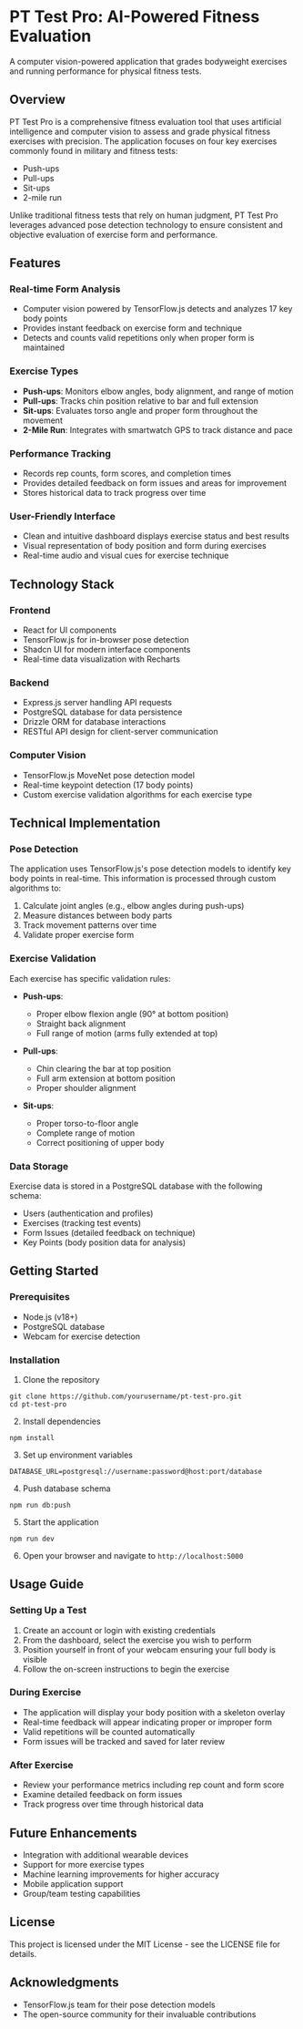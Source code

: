 # PT Test Pro: AI-Powered Fitness Evaluation

A computer vision-powered application that grades bodyweight exercises and running performance for physical fitness tests.

## Overview

PT Test Pro is a comprehensive fitness evaluation tool that uses artificial intelligence and computer vision to assess and grade physical fitness exercises with precision. The application focuses on four key exercises commonly found in military and fitness tests:

- Push-ups
- Pull-ups  
- Sit-ups
- 2-mile run

Unlike traditional fitness tests that rely on human judgment, PT Test Pro leverages advanced pose detection technology to ensure consistent and objective evaluation of exercise form and performance.

## Features

### Real-time Form Analysis
- Computer vision powered by TensorFlow.js detects and analyzes 17 key body points
- Provides instant feedback on exercise form and technique
- Detects and counts valid repetitions only when proper form is maintained

### Exercise Types
- **Push-ups**: Monitors elbow angles, body alignment, and range of motion
- **Pull-ups**: Tracks chin position relative to bar and full extension
- **Sit-ups**: Evaluates torso angle and proper form throughout the movement
- **2-Mile Run**: Integrates with smartwatch GPS to track distance and pace

### Performance Tracking
- Records rep counts, form scores, and completion times
- Provides detailed feedback on form issues and areas for improvement
- Stores historical data to track progress over time

### User-Friendly Interface
- Clean and intuitive dashboard displays exercise status and best results
- Visual representation of body position and form during exercises
- Real-time audio and visual cues for exercise technique

## Technology Stack

### Frontend
- React for UI components
- TensorFlow.js for in-browser pose detection
- Shadcn UI for modern interface components
- Real-time data visualization with Recharts

### Backend
- Express.js server handling API requests
- PostgreSQL database for data persistence
- Drizzle ORM for database interactions
- RESTful API design for client-server communication

### Computer Vision
- TensorFlow.js MoveNet pose detection model
- Real-time keypoint detection (17 body points)
- Custom exercise validation algorithms for each exercise type

## Technical Implementation

### Pose Detection
The application uses TensorFlow.js's pose detection models to identify key body points in real-time. This information is processed through custom algorithms to:

1. Calculate joint angles (e.g., elbow angles during push-ups)
2. Measure distances between body parts
3. Track movement patterns over time
4. Validate proper exercise form

### Exercise Validation
Each exercise has specific validation rules:

- **Push-ups**: 
  - Proper elbow flexion angle (90° at bottom position)
  - Straight back alignment
  - Full range of motion (arms fully extended at top)

- **Pull-ups**:
  - Chin clearing the bar at top position
  - Full arm extension at bottom position
  - Proper shoulder alignment

- **Sit-ups**:
  - Proper torso-to-floor angle
  - Complete range of motion
  - Correct positioning of upper body

### Data Storage
Exercise data is stored in a PostgreSQL database with the following schema:

- Users (authentication and profiles)
- Exercises (tracking test events)
- Form Issues (detailed feedback on technique)
- Key Points (body position data for analysis)

## Getting Started

### Prerequisites
- Node.js (v18+)
- PostgreSQL database
- Webcam for exercise detection

### Installation

1. Clone the repository
```
git clone https://github.com/yourusername/pt-test-pro.git
cd pt-test-pro
```

2. Install dependencies
```
npm install
```

3. Set up environment variables
```
DATABASE_URL=postgresql://username:password@host:port/database
```

4. Push database schema
```
npm run db:push
```

5. Start the application
```
npm run dev
```

6. Open your browser and navigate to `http://localhost:5000`

## Usage Guide

### Setting Up a Test
1. Create an account or login with existing credentials
2. From the dashboard, select the exercise you wish to perform
3. Position yourself in front of your webcam ensuring your full body is visible
4. Follow the on-screen instructions to begin the exercise

### During Exercise
- The application will display your body position with a skeleton overlay
- Real-time feedback will appear indicating proper or improper form
- Valid repetitions will be counted automatically
- Form issues will be tracked and saved for later review

### After Exercise
- Review your performance metrics including rep count and form score
- Examine detailed feedback on form issues
- Track progress over time through historical data

## Future Enhancements

- Integration with additional wearable devices
- Support for more exercise types
- Machine learning improvements for higher accuracy
- Mobile application support
- Group/team testing capabilities

## License

This project is licensed under the MIT License - see the LICENSE file for details.

## Acknowledgments

- TensorFlow.js team for their pose detection models
- The open-source community for their invaluable contributions